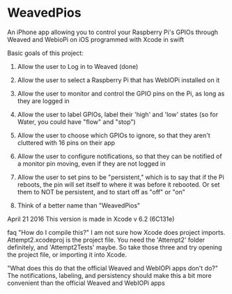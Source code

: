 # WeavedPios
An iPhone app allowing you to control your Raspberry Pi's GPIOs through Weaved and WebioPi on iOS
programmed with Xcode in swift

Basic goals of this project:

1. Allow the user to Log in to Weaved (done)
2. Allow the user to select a Raspberry Pi that has WebIOPi installed on it
3. Allow the user to monitor and control the GPIO pins on the Pi, as long as they are logged in
4. Allow the user to label GPIOs, label their 'high' and 'low' states (so for Water, you could have "flow" and "stop")
5. Allow the user to choose which GPIOs to ignore, so that they aren't cluttered with 16 pins on their app

6. Allow the user to configure notifications, so that they can be notified of a monitor pin moving, even if they are not logged in
7. Allow the user to set pins to be "persistent," which is to say that if the Pi reboots, the pin will set itself to where it was before it rebooted. Or set them to NOT be persistent, and to start off as "off" or "on"
8. Think of a better name than "WeavedPios"



April 21 2016
This version is made in Xcode v 6.2 (6C131e)

faq
"How do I compile this?"
I am not sure how Xcode does project imports. Attempt2.xcodeproj is the project file. You need the 'Attempt2' folder definitely, and 'Attempt2Tests' maybe. So take those three and try opening the project file, or importing it into Xcode.


"What does this do that the official Weaved and WebIOPi apps don't do?"
The notifications, labeling, and persistency should make this a bit more convenient than the official Weaved and WebIOPi apps
